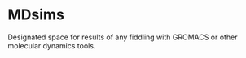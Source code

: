 # MDsims

Designated space for results of any fiddling with GROMACS or other molecular dynamics tools.
